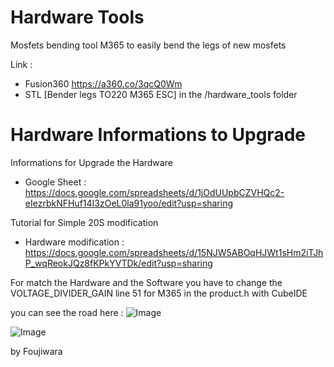# Hardware Tools

Mosfets bending tool M365 to easily bend the legs of new mosfets 

Link : 
- Fusion360 https://a360.co/3qcQ0Wm
- STL [Bender legs TO220 M365 ESC] in the /hardware_tools folder


# Hardware Informations to Upgrade

Informations for Upgrade the Hardware 
- Google Sheet : https://docs.google.com/spreadsheets/d/1jOdUUpbCZVHQc2-eIezrbkNFHuf14I3zOeL0la91yoo/edit?usp=sharing


Tutorial for Simple 20S modification 

- Hardware modification : https://docs.google.com/spreadsheets/d/15NJW5ABOqHJWt1sHm2iTJhP_wqReokJQz8fKPkYVTDk/edit?usp=sharing

For match the Hardware and the Software you have to change the VOLTAGE_DIVIDER_GAIN line 51 for M365 in the product.h with CubeIDE

you can see the road here : 
![Image](https://github.com/Koxx3/SmartESC_STM32_v2/blob/vesc_comp/Hardware/Images/CubeIDE.png)

![Image](https://github.com/Koxx3/SmartESC_STM32_v2/blob/vesc_comp/Hardware/Images/CubeIDE2.png)





by Foujiwara